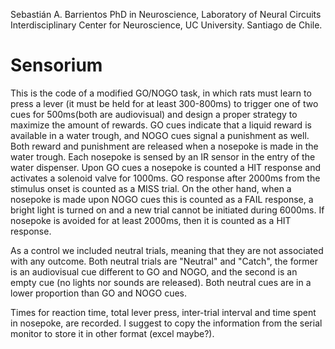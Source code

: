 Sebastián A. Barrientos
PhD in Neuroscience, Laboratory of Neural Circuits
Interdisciplinary Center for Neuroscience, UC University.
Santiago de Chile.


# Sensorium
This is the code of a modified GO/NOGO task, in which rats must learn to press a lever (it must be held for at least 300-800ms) to trigger one of two cues for 500ms(both are audiovisual) and design a proper strategy to maximize the amount of rewards. GO cues indicate that a liquid reward is available in a water trough, and NOGO cues signal a punishment as well. Both reward and punishment are released when a nosepoke is made in the water trough. Each nosepoke is sensed by an IR sensor in the entry of the water dispenser. Upon GO cues a nosepoke is counted a HIT response and activates a solenoid valve for 1000ms. GO response after 2000ms from the stimulus onset is counted as a MISS trial. On the other hand, when a nosepoke is made upon NOGO cues this is counted as a FAIL response, a bright light is turned on  and a new trial cannot be initiated during 6000ms. If nosepoke is avoided for at least 2000ms, then it is counted as a HIT response. 

As a control we included neutral trials, meaning that they are not associated with any outcome. Both neutral trials are "Neutral" and "Catch", the former is an audiovisual cue different to GO and NOGO, and the second is an empty cue (no lights nor sounds are released). Both neutral cues are in a lower proportion than GO and NOGO cues.

Times for reaction time, total lever press, inter-trial interval and time spent in nosepoke, are recorded. I suggest to copy the information from the serial monitor to store it in other format (excel maybe?).




